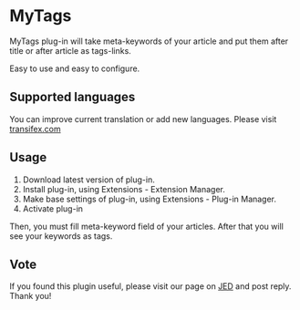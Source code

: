 # MyTags
MyTags plug-in will take meta-keywords of your article and put them after title or after article as tags-links.

Easy to use and easy to configure.

## Supported languages
You can improve current translation or add new languages. Please visit [transifex.com](https://www.transifex.com/mokhin/mytags/)

## Usage
1. Download latest version of plug-in.
2. Install plug-in, using Extensions - Extension Manager.
3. Make base settings of plug-in, using Extensions - Plug-in Manager.
4. Activate plug-in

Then, you must fill meta-keyword field of your articles. After that you will see your keywords as tags.

## Vote
If you found this plugin useful, please visit our page on [JED](http://extensions.joomla.org/extensions/extension/search-a-indexing/tags-a-clouds/mytags) and post reply. Thank you!